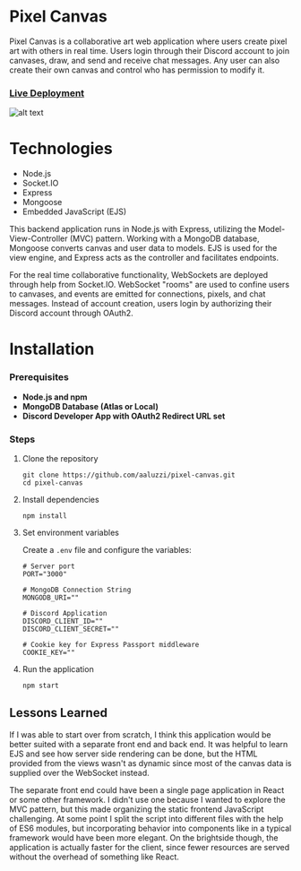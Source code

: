 # Pixel Canvas
Pixel Canvas is a collaborative art web application where users create pixel art with others in real time. Users login through their Discord account to join canvases, draw, and send and receive chat messages. Any user can also create their own canvas and control who has permission to modify it.

### [Live Deployment](https://pixel-canvas.fly.dev)

![alt text](https://austinaluzzi.com/assets/images/pixelcanvas.png "Demo Canvas")

# Technologies
- Node.js
- Socket.IO
- Express
- Mongoose
- Embedded JavaScript (EJS)

This backend application runs in Node.js with Express, utilizing the Model-View-Controller (MVC) pattern. Working with a MongoDB database, Mongoose converts canvas and user data to models. EJS is used for the view engine, and Express acts as the controller and facilitates endpoints.

For the real time collaborative functionality, WebSockets are deployed through help from Socket.IO. WebSocket "rooms" are used to confine users to canvases, and events are emitted for connections, pixels, and chat messages. Instead of account creation, users login by authorizing their Discord account through OAuth2. 

# Installation

### Prerequisites
- **Node.js and npm**
- **MongoDB Database (Atlas or Local)**
- **Discord Developer App with OAuth2 Redirect URL set**

### Steps

1. Clone the repository
    ```
    git clone https://github.com/aaluzzi/pixel-canvas.git
    cd pixel-canvas
    ```

2. Install dependencies
    ```
    npm install
    ```

3. Set environment variables

    Create a `.env` file and configure the variables:
    ```
    # Server port
    PORT="3000"

    # MongoDB Connection String
    MONGODB_URI=""

    # Discord Application
    DISCORD_CLIENT_ID=""
    DISCORD_CLIENT_SECRET=""

    # Cookie key for Express Passport middleware
    COOKIE_KEY=""
    ```
4. Run the application
    ```
    npm start
    ```

## Lessons Learned
If I was able to start over from scratch, I think this application would be better suited with a separate front end and back end. It was helpful to learn EJS and see how server side rendering can be done, but the HTML provided from the views wasn't as dynamic since most of the canvas data is supplied over the WebSocket instead.

The separate front end could have been a single page application in React or some other framework. I didn't use one because I wanted to explore the MVC pattern, but this made organizing the static frontend JavaScript challenging. At some point I split the script into different files with the help of ES6 modules, but incorporating behavior into components like in a typical framework would have been more elegant. On the brightside though, the application is actually faster for the client, since fewer resources are served without the overhead of something like React.